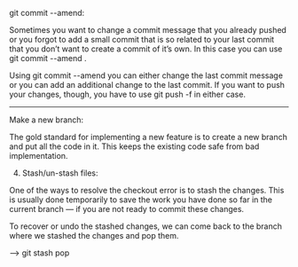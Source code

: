 git commit --amend:

Sometimes you want to change a commit message that you already pushed or you forgot to add a small commit that is so related to your last commit that you don’t want to create a commit of it’s own. In this case you can use git commit --amend .

Using git commit --amend you can either change the last commit message or you can add an additional change to the last commit. If you want to push your changes, though, you have to use git push -f in either case.

-------------------------------------

 Make a new branch:

The gold standard for implementing a new feature is to create a new branch and put all the code in it. This keeps the existing code safe from bad implementation.


4) Stash/un-stash files:

One of the ways to resolve the checkout error is to stash the changes. This is usually done temporarily to save the work you have done so far in the current branch — if you are not ready to commit these changes.


To recover or undo the stashed changes, we can come back to the branch where we stashed the changes and pop them.

 --> git stash pop